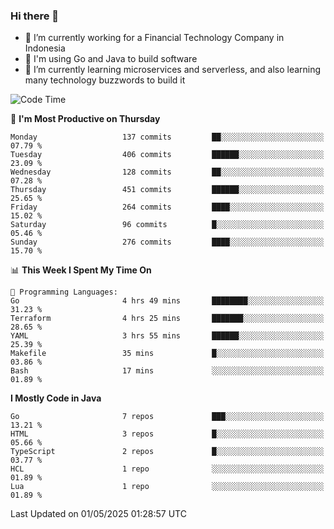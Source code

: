 ### Hi there 👋

<!--
**mazzama/mazzama** is a ✨ _special_ ✨ repository because its `README.md` (this file) appears on your GitHub profile.

Here are some ideas to get you started:

- 🔭 I’m currently working on ...
- 🌱 I’m currently learning ...
- 👯 I’m looking to collaborate on ...
- 🤔 I’m looking for help with ...
- 💬 Ask me about ...
- 📫 How to reach me: ...
- 😄 Pronouns: ...
- ⚡ Fun fact: ...
-->

- 🔭 I’m currently working for a Financial Technology Company in Indonesia
- :gun: I'm using Go and Java to build software
- 🌱 I’m currently learning microservices and serverless, and also learning many technology buzzwords to build it

<!--START_SECTION:waka-->
![Code Time](http://img.shields.io/badge/Code%20Time-3%2C872%20hrs%2010%20mins-blue)

📅 **I'm Most Productive on Thursday** 

```text
Monday                   137 commits         ██░░░░░░░░░░░░░░░░░░░░░░░   07.79 % 
Tuesday                  406 commits         ██████░░░░░░░░░░░░░░░░░░░   23.09 % 
Wednesday                128 commits         ██░░░░░░░░░░░░░░░░░░░░░░░   07.28 % 
Thursday                 451 commits         ██████░░░░░░░░░░░░░░░░░░░   25.65 % 
Friday                   264 commits         ████░░░░░░░░░░░░░░░░░░░░░   15.02 % 
Saturday                 96 commits          █░░░░░░░░░░░░░░░░░░░░░░░░   05.46 % 
Sunday                   276 commits         ████░░░░░░░░░░░░░░░░░░░░░   15.70 % 
```


📊 **This Week I Spent My Time On** 

```text
💬 Programming Languages: 
Go                       4 hrs 49 mins       ████████░░░░░░░░░░░░░░░░░   31.23 % 
Terraform                4 hrs 25 mins       ███████░░░░░░░░░░░░░░░░░░   28.65 % 
YAML                     3 hrs 55 mins       ██████░░░░░░░░░░░░░░░░░░░   25.39 % 
Makefile                 35 mins             █░░░░░░░░░░░░░░░░░░░░░░░░   03.86 % 
Bash                     17 mins             ░░░░░░░░░░░░░░░░░░░░░░░░░   01.89 % 
```

**I Mostly Code in Java** 

```text
Go                       7 repos             ███░░░░░░░░░░░░░░░░░░░░░░   13.21 % 
HTML                     3 repos             █░░░░░░░░░░░░░░░░░░░░░░░░   05.66 % 
TypeScript               2 repos             █░░░░░░░░░░░░░░░░░░░░░░░░   03.77 % 
HCL                      1 repo              ░░░░░░░░░░░░░░░░░░░░░░░░░   01.89 % 
Lua                      1 repo              ░░░░░░░░░░░░░░░░░░░░░░░░░   01.89 % 
```




 Last Updated on 01/05/2025 01:28:57 UTC
<!--END_SECTION:waka-->
